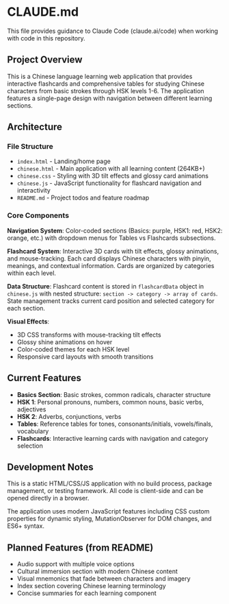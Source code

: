 # CLAUDE.md

This file provides guidance to Claude Code (claude.ai/code) when working with code in this repository.

## Project Overview

This is a Chinese language learning web application that provides interactive flashcards and comprehensive tables for studying Chinese characters from basic strokes through HSK levels 1-6. The application features a single-page design with navigation between different learning sections.

## Architecture

### File Structure
- `index.html` - Landing/home page 
- `chinese.html` - Main application with all learning content (264KB+)
- `chinese.css` - Styling with 3D tilt effects and glossy card animations
- `chinese.js` - JavaScript functionality for flashcard navigation and interactivity
- `README.md` - Project todos and feature roadmap

### Core Components

**Navigation System**: Color-coded sections (Basics: purple, HSK1: red, HSK2: orange, etc.) with dropdown menus for Tables vs Flashcards subsections.

**Flashcard System**: Interactive 3D cards with tilt effects, glossy animations, and mouse-tracking. Each card displays Chinese characters with pinyin, meanings, and contextual information. Cards are organized by categories within each level.

**Data Structure**: Flashcard content is stored in `flashcardData` object in `chinese.js` with nested structure: `section -> category -> array of cards`. State management tracks current card position and selected category for each section.

**Visual Effects**: 
- 3D CSS transforms with mouse-tracking tilt effects
- Glossy shine animations on hover
- Color-coded themes for each HSK level
- Responsive card layouts with smooth transitions

## Current Features

- **Basics Section**: Basic strokes, common radicals, character structure
- **HSK 1**: Personal pronouns, numbers, common nouns, basic verbs, adjectives  
- **HSK 2**: Adverbs, conjunctions, verbs
- **Tables**: Reference tables for tones, consonants/initials, vowels/finals, vocabulary
- **Flashcards**: Interactive learning cards with navigation and category selection

## Development Notes

This is a static HTML/CSS/JS application with no build process, package management, or testing framework. All code is client-side and can be opened directly in a browser.

The application uses modern JavaScript features including CSS custom properties for dynamic styling, MutationObserver for DOM changes, and ES6+ syntax.

## Planned Features (from README)

- Audio support with multiple voice options
- Cultural immersion section with modern Chinese content
- Visual mnemonics that fade between characters and imagery
- Index section covering Chinese learning terminology
- Concise summaries for each learning component